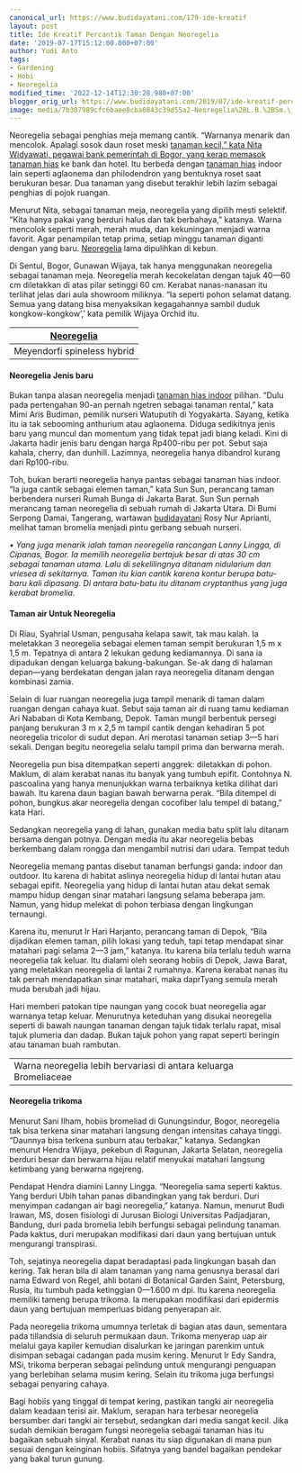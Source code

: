 ```yaml
---
canonical_url: https://www.budidayatani.com/179-ide-kreatif
layout: post
title: Ide Kreatif Percantik Taman Dengan Neoregelia
date: '2019-07-17T15:12:00.000+07:00'
author: Yudi Anto
tags:
- Gardening
- Hobi
- Neoregelia
modified_time: '2022-12-14T12:30:28.980+07:00'
blogger_orig_url: https://www.budidayatani.com/2019/07/ide-kreatif-percantik-taman-dengan.html
image: media/7b307989cfc6baee8cba6843c39d55a2-Neoregelia%2BL.B.%2BSm.\_800x503.jpg
---
```

Neoregelia sebagai penghias meja memang cantik. “Warnanya menarik dan mencolok. Apalagi sosok daun roset meski [tanaman kecil,” kata Nita Widyawati, pegawai bank pemerintah di Bogor, yang kerap memasok tanaman hias](https://www.budidayatani.com/hobi/tanaman-hias) ke bank dan hotel. Itu berbeda dengan [tanaman hias](https://www.budidayatani.com/hobi/tanaman-hias) indoor lain seperti aglaonema dan philodendron yang bentuknya roset saat berukuran besar. Dua tanaman yang disebut terakhir lebih lazim sebagai penghias di pojok ruangan.

Menurut Nita, sebagai tanaman meja, neoregelia yang dipilih mesti selektif. “Kita hanya pakai yang berduri halus dan tak berbahaya,” katanya. Warna mencolok seperti merah, merah muda, dan kekuningan menjadi warna favorit. Agar penampilan tetap prima, setiap minggu tanaman diganti dengan yang baru. [Neoregelia](https://plants.usda.gov/core/profile?symbol=NEORE) lama dipulihkan di kebun.

Di Sentul, Bogor, Gunawan Wijaya, tak hanya menggunakan neoregelia sebagai tanaman meja. Neoregelia merah kecokelatan dengan tajuk 40—60 cm diletakkan di atas pilar setinggi 60 cm. Kerabat nanas-nanasan itu terlihat jelas dari aula showroom miliknya. “Ia seperti pohon selamat datang. Semua yang datang bisa menyaksikan kegagahannya sambil duduk kongkow-kongkow’,’ kata pemilik Wijaya Orchid itu.



| [Neoregelia](https://i1.wp.com/1.bp.blogspot.com/-5dLzTQC9-Bo/XS7IXUgzJdI/AAAAAAAADAM/o_oG580EH-sEv--bePkkPlnspk0c-k9zwCLcBGAs/s1600/Neoregelia%2BL.B.%2BSm._800x503.jpg?ssl=1) |
| --- |
| Meyendorfi spineless hybrid |

#### Neoregelia Jenis baru

Bukan tanpa alasan neoregelia menjadi [tanaman hias indoor](https://www.budidayatani.com/search/label/taman) pilihan. “Dulu pada pertengahan 90-an pernah ngetren sebagai tanaman rental,” kata Mimi Aris Budiman, pemilik nurseri Watuputih di Yogyakarta. Sayang, ketika itu ia tak sebooming anthurium atau aglaonema. Diduga sedikitnya jenis baru yang muncul dan momentum yang tidak tepat jadi biang keladi. Kini di Jakarta hadir jenis baru dengan harga Rp400-ribu per pot. Sebut saja kahala, cherry, dan dunhill. Lazimnya, neoregelia hanya dibandrol kurang dari Rp100-ribu.

Toh, bukan berarti neoregelia hanya pantas sebagai tanaman hias indoor. “Ia juga cantik sebagai elemen taman,” kata Sun Sun, perancang taman berbendera nurseri Rumah Bunga di Jakarta Barat. Sun Sun pernah merancang taman neoregelia di sebuah rumah di Jakarta Utara. Di Bumi Serpong Damai, Tangerang, wartawan [budidayatani](https://www.budidayatani.com/) Rosy Nur Aprianti, melihat taman bromelia menjadi pintu gerbang sebuah nurseri.

*• Yang juga menarik ialah taman neoregelia rancangan Lanny Lingga, di Cipanas, Bogor. Ia memilih neoregelia bertajuk besar di atas 30 cm  sebagai tanaman utama. Lalu di sekelilingnya ditanam nidularium dan vriesea di sekitarnya. Taman itu kian cantik karena kontur berupa batu-baru kali dipasang. Di antara batu-batu itu ditanam cryptanthus yang juga kerabat bromelia.*

#### Taman air Untuk Neoregelia

Di Riau, Syahrial Usman, pengusaha kelapa sawit, tak mau kalah. Ia meletakkan 3 neoregelia sebagai elemen taman sempit berukuran 1,5 m x 1,5 m. Tepatnya di antara 2 lekukan gedung kediamannya. Di sana ia dipadukan dengan keluarga bakung-bakungan. Se-ak dang di halaman depan—yang berdekatan dengan jalan raya neoregelia ditanam dengan kombinasi zamia.

Selain di luar ruangan neoregelia juga tampil menarik di taman dalam ruangan dengan cahaya kuat. Sebut saja taman air di ruang tamu kediaman Ari Nababan di Kota Kembang, Depok. Taman mungil berbentuk persegi panjang berukuran 3 m x 2,5 m tampil cantik dengan kehadiran 5 pot neoregelia tricolor di sudut depan. Ari merotasi tanaman setiap 3—5 hari sekali. Dengan begitu neoregelia selalu tampil prima dan berwarna merah.

Neoregelia pun bisa ditempatkan seperti anggrek: diletakkan di pohon. Maklum, di alam kerabat nanas itu banyak yang tumbuh epifit. Contohnya N. pascoalina yang hanya menunjukkan warna terbaiknya ketika dilihat dari bawah. Itu karena daun bagian bawah berwarna perak. “Bila ditempel di pohon, bungkus akar neoregelia dengan cocofiber lalu tempel di batang,” kata Hari.

Sedangkan neoregelia yang di lahan, gunakan media batu split lalu ditanam bersama dengan potnya. Dengan media itu akar neoregelia bebas berkembang dalam rongga dan mengambil nutrisi dari udara. Tempat teduh

Neoregelia memang pantas disebut tanaman berfungsi ganda: indoor dan outdoor. Itu karena di habitat aslinya neoregelia hidup di lantai hutan atau sebagai epifit. Neoregelia yang hidup di lantai hutan atau dekat semak mampu hidup dengan sinar matahari langsung selama beberapa jam. Namun, yang hidup melekat di pohon terbiasa dengan lingkungan ternaungi.

Karena itu, menurut Ir Hari Harjanto, perancang taman di Depok, “Bila dijadikan elemen taman, pilih lokasi yang teduh, tapi tetap mendapat sinar matahari pagi selama 2—3 jam,” katanya. Itu karena bila terlalu teduh warna neoregelia tak keluar. Itu dialami oleh seorang hobiis di Depok, Jawa Barat, yang meletakkan neoregelia di lantai 2 rumahnya. Karena kerabat nanas itu tak pernah mendapatkan sinar matahari, maka daprTyang semula merah muda berubah jadi hijau.

Hari memberi patokan tipe naungan yang cocok buat neoregelia agar warnanya tetap keluar. Menurutnya keteduhan yang disukai neoregelia seperti di bawah naungan tanaman dengan tajuk tidak terlalu rapat, misal tajuk plumeria dan dadap. Bukan tajuk pohon yang rapat seperti beringin atau tanaman buah rambutan.



|  |
| --- |
| Warna neoregelia lebih bervariasi di antara keluarga Bromeliaceae |

#### Neoregelia trikoma

Menurut Sani Ilham, hobiis bromeliad di Gunungsindur, Bogor, neoregelia tak bisa terkena sinar matahari langsung dengan intensitas cahaya tinggi. “Daunnya bisa terkena sunburn atau terbakar,” katanya. Sedangkan menurut Hendra Wijaya, pekebun di Ragunan, Jakarta Selatan, neoregelia berduri besar dan berwarna hijau relatif menyukai matahari langsung ketimbang yang berwarna ngejreng.

Pendapat Hendra diamini Lanny Lingga. “Neoregelia sama seperti kaktus. Yang berduri Ubih tahan panas dibandingkan yang tak berduri. Duri menyimpan cadangan air bagi neoregelia,” katanya. Namun, menurut Budi Irawan, MS, dosen fisiologi di Jurusan Biologi Universitas Padjadjaran, Bandung, duri pada bromelia lebih berfungsi sebagai pelindung tanaman. Pada kaktus, duri merupakan modifikasi dari daun yang bertujuan untuk mengurangi transpirasi.

Toh, sejatinya neoregelia dapat beradaptasi pada lingkungan basah dan kering. Tak heran bila di alam tanaman yang nama genusnya berasal dari nama Edward von Regel, ahli botani di Botanical Garden Saint, Petersburg, Rusia, itu tumbuh pada ketinggian 0—1.600 m dpi. Itu karena neoregelia memiliki tameng berupa trikoma. Ia merupakan modifikasi dari epidermis daun yang bertujuan memperluas bidang penyerapan air.

Pada neoregelia trikoma umumnya terletak di bagian atas daun, sementara pada tillandsia di seluruh permukaan daun. Trikoma menyerap uap air melalui gaya kapiler kemudian disalurkan ke jaringan parenkim untuk disimpan sebagai cadangan pada musim kering. Menurut Ir Edy Sandra, MSi, trikoma berperan sebagai pelindung untuk mengurangi penguapan yang berlebihan selama musim kering. Selain itu trikoma juga berfungsi sebagai penyaring cahaya.

Bagi hobiis yang tinggal di tempat kering, pastikan tangki air neoregelia dalam keadaan terisi air. Maklum, serapan hara terbesar neoregelia bersumber dari tangki air tersebut, sedangkan dari media sangat kecil. Jika sudah demikian beragam fungsi neoregelia sebagai tanaman hias itu bagaikan sebuah sinyal. Kerabat nanas itu siap digunakan di mana pun sesuai dengan keinginan hobiis. Sifatnya yang bandel bagaikan pendekar yang bakal turun gunung.

